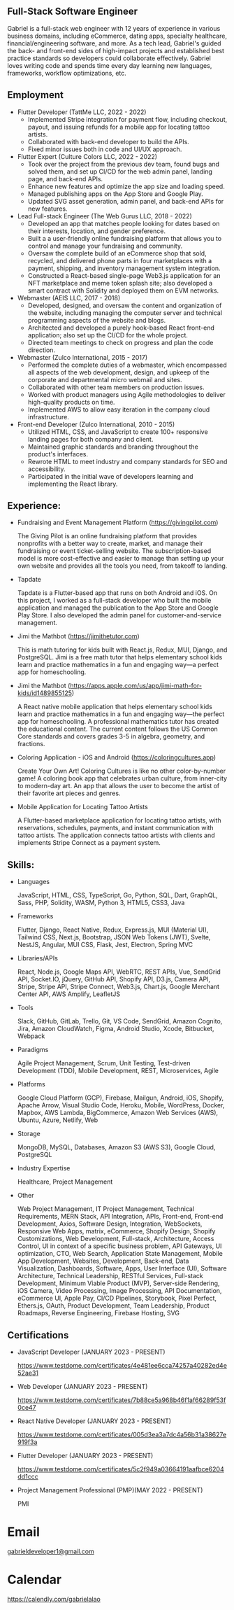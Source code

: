
## Full-Stack Software Engineer


Gabriel is a full-stack web engineer with 12 years of experience in various business domains, including eCommerce, dating apps, specialty healthcare, financial/engineering software, and more. As a tech lead, Gabriel's guided the back- and front-end sides of high-impact projects and established best practice standards so developers could collaborate effectively. Gabriel loves writing code and spends time every day learning new languages, frameworks,  workflow optimizations, etc.


## Employment

- Flutter Developer (TattMe LLC, 2022 - 2022)
  - Implemented Stripe integration for payment flow, including checkout, payout, and issuing refunds for a mobile app for locating tattoo artists.
  - Collaborated with back-end developer to build the APIs.
  - Fixed minor issues both in code and UI/UX approach.
- Flutter Expert (Culture Colors LLC, 2022 - 2022)
  - Took over the project from the previous dev team, found bugs and solved them, and set up CI/CD for the web admin panel, landing page, and back-end APIs.
  - Enhance new features and optimize the app size and loading speed.
  - Managed publishing apps on the App Store and Google Play.
  - Updated SVG asset generation, admin panel, and back-end APIs for new features.
- Lead Full-stack Engineer (The Web Gurus LLC, 2018 - 2022)
  - Developed an app that matches people looking for dates based on their interests, location, and gender preference.
  - Built a a user-friendly online fundraising platform that allows you to control and manage your fundraising and community.
  - Oversaw the complete build of an eCommerce shop that sold, recycled, and delivered phone parts in four marketplaces with a payment, shipping, and inventory management system integration.
  - Constructed a React-based single-page Web3.js application for an NFT marketplace and meme token splash site; also developed a smart contract with Solidity and deployed them on EVM networks.
- Webmaster (AEIS LLC, 2017 - 2018)
  - Developed, designed, and oversaw the content and organization of the website, including managing the computer server and technical programming aspects of the website and blogs.
  - Architected and developed a purely hook-based React front-end application; also set up the CI/CD for the whole project.
  - Directed team meetings to check on progress and plan the code direction.
- Webmaster (Zulco International, 2015 - 2017)
  - Performed the complete duties of a webmaster, which encompassed all aspects of the web development, design, and upkeep of the corporate and departmental micro webmail and sites.
  - Collaborated with other team members on production issues.
  - Worked with product managers using Agile methodologies to deliver high-quality products on time.
  - Implemented AWS to allow easy iteration in the company cloud infrastructure.
- Front-end Developer (Zulco International, 2010 - 2015)
  - Utilized HTML, CSS, and JavaScript to create 100+ responsive landing pages for both company and client.
  - Maintained graphic standards and branding throughout the product's interfaces.
  - Rewrote HTML to meet industry and company standards for SEO and accessibility.
  - Participated in the initial wave of developers learning and implementing the React library.

## Experience:

- Fundraising and Event Management Platform (https://givingpilot.com)
  
  The Giving Pilot is an online fundraising platform that provides nonprofits with a better way to create, market, and manage their fundraising or event ticket-selling website. The subscription-based model is more cost-effective and easier to manage than setting up your own website and provides all the tools you need, from takeoff to landing.

- Tapdate

  Tapdate is a Flutter-based app that runs on both Android and iOS.
  On this project, I worked as a full-stack developer who built the mobile application and managed the publication to the App Store and Google Play Store. I also developed the admin panel for customer-and-service management.

- Jimi the Mathbot (https://jimithetutor.com)

  This is math tutoring for kids built with React.js, Redux, MUI, Django, and PostgreSQL. Jimi is a free math tutor that helps elementary school kids learn and practice mathematics in a fun and engaging way—a perfect app for homeschooling.

- Jimi the Mathbot (https://apps.apple.com/us/app/jimi-math-for-kids/id1489855125)

  A React native mobile application that helps elementary school kids learn and practice mathematics in a fun and engaging way—the perfect app for homeschooling. A professional mathematics tutor has created the educational content. The current content follows the US Common Core standards and covers grades 3-5 in algebra, geometry, and fractions.
  
- Coloring Application - iOS and Android (https://coloringcultures.app)

  Create Your Own Art! Coloring Cultures is like no other color-by-number game! A coloring book app that celebrates urban culture, from inner-city to modern-day art. An app that allows the user to become the artist of their favorite art pieces and genres.
  
- Mobile Application for Locating Tattoo Artists

  A Flutter-based marketplace application for locating tattoo artists, with reservations, schedules, payments, and instant communication with tattoo artists.
  The application connects tattoo artists with clients and implements Stripe Connect as a payment system.

## Skills:

- Languages

  JavaScript, HTML, CSS, TypeScript, Go, Python, SQL, Dart, GraphQL, Sass, PHP, Solidity, WASM, Python 3, HTML5, CSS3, Java

- Frameworks

  Flutter, Django, React Native, Redux, Express.js, MUI (Material UI), Tailwind CSS, Next.js, Bootstrap, JSON Web Tokens (JWT), Svelte, NestJS, Angular, MUI CSS, Flask, Jest, Electron, Spring MVC

- Libraries/APIs

  React, Node.js, Google Maps API, WebRTC, REST APIs, Vue, SendGrid API, Socket.IO, jQuery, GitHub API, Shopify API, D3.js, Camera API, Stripe, Stripe API, Stripe Connect, Web3.js, Chart.js, Google Merchant Center API, AWS Amplify, LeafletJS

- Tools

  Slack, GitHub, GitLab, Trello, Git, VS Code, SendGrid, Amazon Cognito, Jira, Amazon CloudWatch, Figma, Android Studio, Xcode, Bitbucket, Webpack

- Paradigms

  Agile Project Management, Scrum, Unit Testing, Test-driven Development (TDD), Mobile Development, REST, Microservices, Agile

- Platforms

  Google Cloud Platform (GCP), Firebase, Mailgun, Android, iOS, Shopify, Apache Arrow, Visual Studio Code, Heroku, Mobile, WordPress, Docker, Mapbox, AWS Lambda, BigCommerce, Amazon Web Services (AWS), Ubuntu, Azure, Netlify, Web

- Storage

  MongoDB, MySQL, Databases, Amazon S3 (AWS S3), Google Cloud, PostgreSQL

- Industry Expertise

  Healthcare, Project Management

- Other

  Web Project Management, IT Project Management, Technical Requirements, MERN Stack, API Integration, APIs, Front-end, Front-end Development, Axios, Software Design, Integration, WebSockets, Responsive Web Apps, matrix, eCommerce, Shopify Design, Shopify Customizations, Web Development, Full-stack, Architecture, Access Control, UI in context of a specific business problem, API Gateways, UI optimization, CTO, Web Search, Application State Management, Mobile App Development, Websites, Development, Back-end, Data Visualization, Dashboards, Software, Apps, User Interface (UI), Software Architecture, Technical Leadership, RESTful Services, Full-stack Development, Minimum Viable Product (MVP), Server-side Rendering, iOS Camera, Video Processing, Image Processing, API Documentation, eCommerce UI, Apple Pay, CI/CD Pipelines, Storybook, Pixel Perfect, Ethers.js, OAuth, Product Development, Team Leadership, Product Roadmaps, Reverse Engineering, Firebase Hosting, SVG

## Certifications
- JavaScript Developer (JANUARY 2023 - PRESENT)
  
  https://www.testdome.com/certificates/4e481ee6cca74257a40282ed4e52ae31
- Web Developer (JANUARY 2023 - PRESENT)
  
  https://www.testdome.com/certificates/7b88ce5a968b46f1af66289f53f0ce47
- React Native Developer (JANUARY 2023 - PRESENT)
  
  https://www.testdome.com/certificates/005d3ea3a7dc4a56b31a38627e919f3a
- Flutter Developer (JANUARY 2023 - PRESENT)
  
  https://www.testdome.com/certificates/5c2f949a03664191aafbce6204dd1ccc
- Project Management Professional (PMP)(MAY 2022 - PRESENT)
  
  PMI


# Email

gabrieldeveloper1@gmail.com

# Calendar

https://calendly.com/gabrielalao

